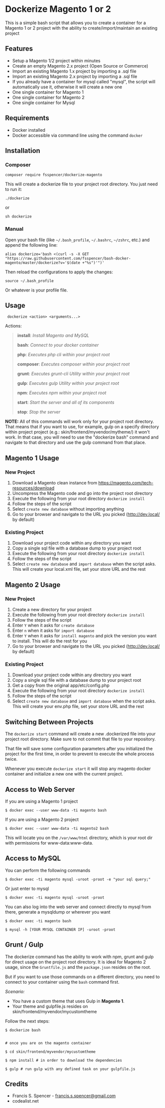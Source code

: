 # Dockerize Magento 1 or 2

This is a simple bash script that allows you to create a container for a Magento 1 or 2 project with the ability to create/import/maintain an existing project

## Features
- Setup a Magento 1/2 project within minutes
- Create an empty Magento 2.x project (Open Source or Commerce)
- Import an existing Magento 1.x project by importing a .sql file
- Import an existing Magento 2.x project by importing a .sql file
- If you already have a container for mysql called "mysql", the script will automatically use it, otherwise it will create a new one
- One single container for Magento 1
- One single container for Magento 2
- One single container for Mysql


## Requirements
- Docker installed
- Docker accessible via command line using the command `docker`

## Installation
### Composer

    composer require fsspencer/dockerize-magento

This will create a dockerize file to your project root directory. You just need to run it:

    ./dockerize

or

    sh dockerize

### Manual

Open your bash file (like `~/.bash_profile`, `~/.bashrc`, `~/zshrc`, etc.) and append the following line:

	alias dockerize='bash <(curl -s -X GET "https://raw.githubusercontent.com/fsspencer/bash-docker-magento/master/dockerize?v='$(date +"%s")'")'

Then reload the configurations to apply the changes:
	
	source ~/.bash_profile

Or whatever is your profile file.

## Usage

     dockerize <action> <arguments...>

Actions:

>   **install**: *Install Magento and MySQL*
> 
>   **bash**: *Connect to your docker container*
> 
>   **php**: *Executes php cli within your project root*
>   
> **composer**: *Executes composer within your project root*
> 
>   **grunt**: *Executes grunt-cli Utility within your project root*
>   
> **gulp**: *Executes gulp Utility within your project root*
>   
> **npm**: *Executes npm within your project root*
> 
> 
>   **start**: *Start the server and all of its components*
> 
>   **stop**: *Stop the server*


**NOTE:** All of this commands will work only for your project root directory. That means that if you want to use, for example, gulp on a specify directory within project project (e.g.: skin/frontend/myvendor/mytheme/) it won't work. In that case, you will need to use the "dockerize bash" command and navigate to that directory and use the gulp command from that place.

## Magento 1 Usage
### New Project
1. Download a Magento clean instance from https://magento.com/tech-resources/download
2. Uncompress the Magento code and go into the project root directory
3. Execute the following from your root directory `dockerize install`
4. Follow the steps of the script
5. Select `create new database` without importing anything
6. Go to your browser and navigate to the URL you picked (http://dev.local/ by default)

### Existing Project
1. Download your project code within any directory you want
2. Copy a single sql file with a database dump to your project root
3. Execute the following from your root directory `dockerize install`
4. Follow the steps of the script
5. Select `create new database` and `import database` when the script asks. This will create your local.xml file, set your store URL and the rest

## Magento 2 Usage
### New Project
1. Create a new directory for your project
2. Execute the following from your root directory `dockerize install`
3. Follow the steps of the script
4. Enter `Y` when it asks for `create database` 
5. Enter `n` when it asks for `import database` 
6. Enter `Y` when it asks for `install magento` and pick the version you want to install. This will do the rest for you
7. Go to your browser and navigate to the URL you picked (http://dev.local/ by default)

### Existing Project
1. Download your project code within any directory you want
2. Copy a single sql file with a database dump to your project root
3. Get a copy from the original app/etc/config.php
4. Execute the following from your root directory `dockerize install`
5. Follow the steps of the script
6. Select `create new database` and `import database` when the script asks. This will create your env.php file, set your store URL and the rest

## Switching Between Projects
The `dockerize start` command will create a new .dockerized file into your project root directory. Make sure to not commit that file to your repository.

That file will save some configuration parameters after you initialized the project for the first time, in order to prevent to execute the whole process twice.

Whenever you execute `dockerize start` it will stop any magento docker container and initialize a new one with the current project.

## Access to Web Server

If you are using a Magento 1 project

	$ docker exec --user www-data -ti magento bash

If you are using a Magento 2 project

	$ docker exec --user www-data -ti magento2 bash

This will locate you on the `/var/www/html` directory, which is your root dir with permissions for www-data:www-data.

## Access to MySQL

You can perform the following commands

	$ docker exec -ti magento mysql -uroot -proot -e "your sql query;"

Or just enter to mysql

	$ docker exec -ti magento mysql -uroot -proot

You can also log into the web server and connect directly to mysql from there, generate a mysqldump or wherever you want

	$ docker exec -ti magento bash
	
	$ mysql -h [YOUR MYSQL CONTAINER IP] -uroot -proot

## Grunt / Gulp

The dockerize command has the ability to work with npm, grunt and gulp for direct usage on the project root directory. It is ideal for Magento 2 usage, since the `Gruntfile.js` and the `package.json`  resides on the root.

But if you want to use those commands on a different directory, you need to connect to your container using the `bash` command first.

*Scenario:* 

 - You have a custom theme that uses Gulp in **Magento 1**. 
 - Your theme
   and gulpfile.js resides on skin/frontend/myvendor/mycustomtheme

Follow the next steps:

    $ dockerize bash


    # once you are on the magento container
    
    $ cd skin/frontend/myvendor/mycustomtheme
    
    $ npm install # in order to download the dependencies
    
    $ gulp # run gulp with any defined task on your gulpfile.js


## Credits
- Francis S. Spencer - <francis.s.spencer@gmail.com>
- codealist.net
